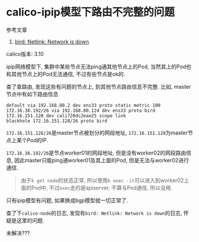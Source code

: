 # calico-ipip模型下路由不完整的问题

参考文章

1. [bird: Netlink: Network is down](https://github.com/projectcalico/calico/issues/3134)

calico版本: 3.10

ipip网络模型下, 集群中某些节点无法ping通其他节点上的Pod, 当然其上的Pod也和其他节点上的Pod无法通信, 不过有些节点是ok的.

查了查路由, 发现这些有问题的节点上, 到其他节点路由信息不完整. 比如, master节点中有如下路由信息

```
default via 192.168.80.2 dev ens33 proto static metric 100
172.16.36.192/26 via 192.168.80.124 dev ens33 proto bird
172.16.151.128 dev cali720dc2eae25 scope link
blackhole 172.16.151.128/26 proto bird
```

`172.16.151.128/26`是master节点被划分的网段地址, `172.16.151.128`为master节点上某个Pod的IP. 

`172.16.36.192/26`是节点worker01的网段地址, 但是没有worker02的网段路由信息, 因此master只能ping通worker01及其上面的Pod, 但是无法与worker02进行通信.

> 由于`k get node`的状态正常, 所以使用`k exec -it`可以进入到worker02上面的Pod中, 不过`exec`走的是apiserver, 不算与Pod通信, 所以没用.

只有ipip模型有问题, 如果换成bgp模型就一切正常了.

查了下`calico-node`的日志, 发现有`bird: Netlink: Network is down`的日志, 怀疑是这里的问题.

未解决???
